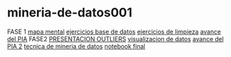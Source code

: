 # mineria-de-datos001
FASE 1
[mapa mental](https://github.com/AlejandroGarcia007/mineria-de-datos/blob/main/mapa%20ment%203.pdf)
[ejercicios base de datos](https://github.com/ReneSRuiz/Mineria_de_datos/blob/main/Equipo_11-Ejercicio%20base%20de%20datos.pdf)
[ejercicios de limpieza](https://github.com/ReneSRuiz/Mineria_de_datos/blob/main/Ej_Limpieza_11.ipynb)
[avance del PIA](https://github.com/ReneSRuiz/Mineria_de_datos/blob/main/Avance1_PIA_Equipo_11.ipynb)
FASE2
[PRESENTACION OUTLIERS](https://github.com/ReneSRuiz/Mineria_de_datos/blob/main/Prersentaci%C3%B3n_Detecci%C3%B3n%20de%20Outliers_Equipo%2011.pdf)
[visualizacion de datos](https://github.com/ReneSRuiz/Mineria_de_datos/blob/main/Visualizaci%C3%B3n_Equipo11.ipynb)
[avance del PIA 2](https://github.com/ReneSRuiz/Mineria_de_datos/blob/main/AvancePIA_II_001_11.ipynb)
[tecnica de mineria de datos](https://github.com/ReneSRuiz/Mineria_de_datos/blob/main/T%C3%A9cnia_Miner%C3%ADa_11.ipynb)
[notebook final](https://github.com/ReneSRuiz/Mineria_de_datos/blob/main/NotebookFinal_Equipo11.ipynb)
